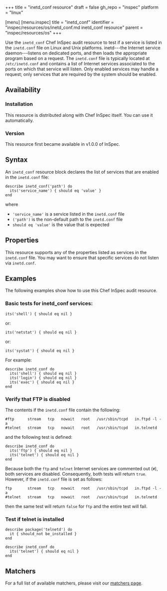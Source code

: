 +++
title = "inetd_conf resource"
draft = false
gh_repo = "inspec"
platform = "linux"

[menu]
  [menu.inspec]
    title = "inetd_conf"
    identifier = "inspec/resources/os/inetd_conf.md inetd_conf resource"
    parent = "inspec/resources/os"
+++

Use the `inetd_conf` Chef InSpec audit resource to test if a service is listed in the `inetd.conf` file on Linux and Unix platforms. inetd---the Internet service daemon---listens on dedicated ports, and then loads the appropriate program based on a request. The `inetd.conf` file is typically located at `/etc/inetd.conf` and contains a list of Internet services associated to the ports on which that service will listen. Only enabled services may handle a request; only services that are required by the system should be enabled.

## Availability

### Installation

This resource is distributed along with Chef InSpec itself. You can use it automatically.

### Version

This resource first became available in v1.0.0 of InSpec.

## Syntax

An `inetd_conf` resource block declares the list of services that are enabled in the `inetd.conf` file:

    describe inetd_conf('path') do
      its('service_name') { should eq 'value' }
    end

where

- `'service_name'` is a service listed in the `inetd.conf` file
- `('path')` is the non-default path to the `inetd.conf` file
- `should eq 'value'` is the value that is expected

## Properties

This resource supports any of the properties listed as services in the `inetd.conf` file. You may want to ensure that specific services do not listen via `inetd.conf`.

## Examples

The following examples show how to use this Chef InSpec audit resource.

### Basic tests for inetd_conf services:

    its('shell') { should eq nil }

or:

    its('netstat') { should eq nil }

or:

    its('systat') { should eq nil }

For example:

    describe inetd_conf do
      its('shell') { should eq nil }
      its('login') { should eq nil }
      its('exec') { should eq nil }
    end

### Verify that FTP is disabled

The contents if the `inetd.conf` file contain the following:

    #ftp      stream   tcp   nowait   root   /usr/sbin/tcpd   in.ftpd -l -a
    #telnet   stream   tcp   nowait   root   /usr/sbin/tcpd   in.telnetd

and the following test is defined:

    describe inetd_conf do
      its('ftp') { should eq nil }
      its('telnet') { should eq nil }
    end

Because both the `ftp` and `telnet` Internet services are commented out (`#`), both services are disabled. Consequently, both tests will return `true`. However, if the `inetd.conf` file is set as follows:

    ftp       stream   tcp   nowait   root   /usr/sbin/tcpd   in.ftpd -l -a
    #telnet   stream   tcp   nowait   root   /usr/sbin/tcpd   in.telnetd

then the same test will return `false` for `ftp` and the entire test will fail.

### Test if telnet is installed

    describe package('telnetd') do
      it { should_not be_installed }
    end

    describe inetd_conf do
      its('telnet') { should eq nil }
    end

## Matchers

For a full list of available matchers, please visit our [matchers page](/inspec/matchers/).
